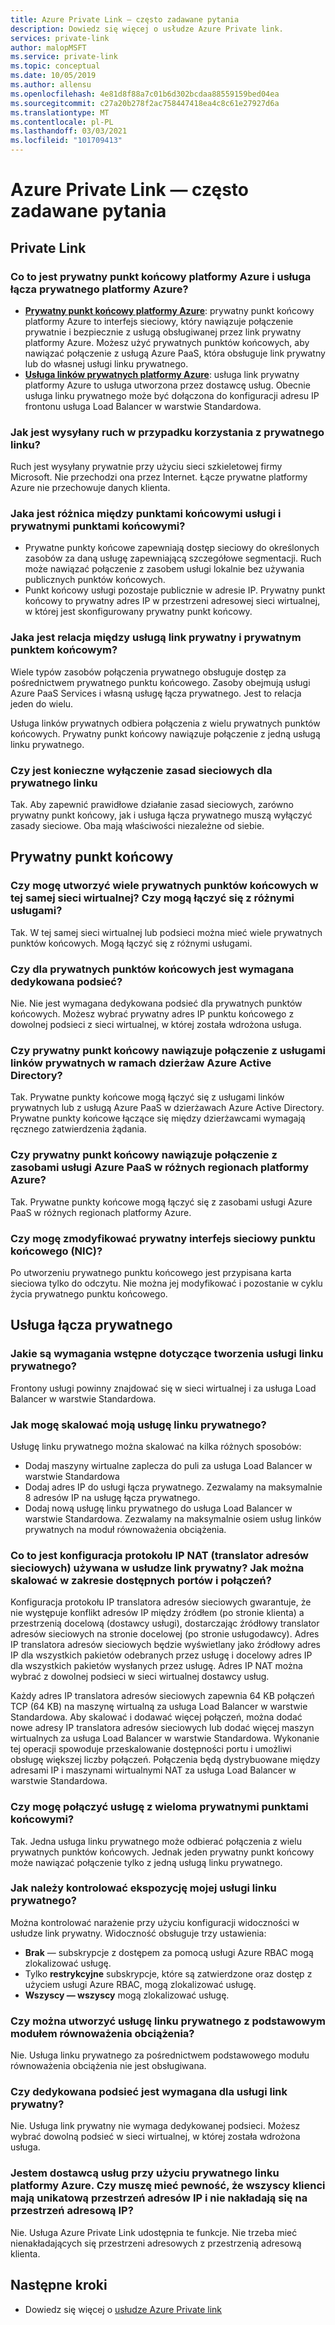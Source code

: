 ```yaml
---
title: Azure Private Link — często zadawane pytania
description: Dowiedz się więcej o usłudze Azure Private link.
services: private-link
author: malopMSFT
ms.service: private-link
ms.topic: conceptual
ms.date: 10/05/2019
ms.author: allensu
ms.openlocfilehash: 4e81d8f88a7c01b6d302bcdaa88559159bed04ea
ms.sourcegitcommit: c27a20b278f2ac758447418ea4c8c61e27927d6a
ms.translationtype: MT
ms.contentlocale: pl-PL
ms.lasthandoff: 03/03/2021
ms.locfileid: "101709413"
---
```

# <a name="azure-private-link-frequently-asked-questions-faq"></a>Azure Private Link — często zadawane pytania

## <a name="private-link"></a>Private Link

### <a name="what-is-azure-private-endpoint-and-azure-private-link-service"></a>Co to jest prywatny punkt końcowy platformy Azure i usługa łącza prywatnego platformy Azure?

- **[Prywatny punkt końcowy platformy Azure](private-endpoint-overview.md)**: prywatny punkt końcowy platformy Azure to interfejs sieciowy, który nawiązuje połączenie prywatnie i bezpiecznie z usługą obsługiwanej przez link prywatny platformy Azure. Możesz użyć prywatnych punktów końcowych, aby nawiązać połączenie z usługą Azure PaaS, która obsługuje link prywatny lub do własnej usługi linku prywatnego.
- **[Usługa linków prywatnych platformy Azure](private-link-service-overview.md)**: usługa link prywatny platformy Azure to usługa utworzona przez dostawcę usług. Obecnie usługa linku prywatnego może być dołączona do konfiguracji adresu IP frontonu usługa Load Balancer w warstwie Standardowa. 

### <a name="how-is-traffic-being-sent-when-using-private-link"></a>Jak jest wysyłany ruch w przypadku korzystania z prywatnego linku?
Ruch jest wysyłany prywatnie przy użyciu sieci szkieletowej firmy Microsoft. Nie przechodzi ona przez Internet. Łącze prywatne platformy Azure nie przechowuje danych klienta.
 
### <a name="what-is-the-difference-between-service-endpoints-and-private-endpoints"></a>Jaka jest różnica między punktami końcowymi usługi i prywatnymi punktami końcowymi?
- Prywatne punkty końcowe zapewniają dostęp sieciowy do określonych zasobów za daną usługę zapewniającą szczegółowe segmentacji. Ruch może nawiązać połączenie z zasobem usługi lokalnie bez używania publicznych punktów końcowych.
- Punkt końcowy usługi pozostaje publicznie w adresie IP.  Prywatny punkt końcowy to prywatny adres IP w przestrzeni adresowej sieci wirtualnej, w której jest skonfigurowany prywatny punkt końcowy.

### <a name="what-is-the-relationship-between-private-link-service-and-private-endpoint"></a>Jaka jest relacja między usługą link prywatny i prywatnym punktem końcowym?
Wiele typów zasobów połączenia prywatnego obsługuje dostęp za pośrednictwem prywatnego punktu końcowego. Zasoby obejmują usługi Azure PaaS Services i własną usługę łącza prywatnego. Jest to relacja jeden do wielu. 

Usługa linków prywatnych odbiera połączenia z wielu prywatnych punktów końcowych. Prywatny punkt końcowy nawiązuje połączenie z jedną usługą linku prywatnego.    

### <a name="do-i-need-to-disable-network-policies-for-private-link"></a>Czy jest konieczne wyłączenie zasad sieciowych dla prywatnego linku
Tak. Aby zapewnić prawidłowe działanie zasad sieciowych, zarówno prywatny punkt końcowy, jak i usługa łącza prywatnego muszą wyłączyć zasady sieciowe. Oba mają właściwości niezależne od siebie.

## <a name="private-endpoint"></a>Prywatny punkt końcowy 
 
### <a name="can-i-create-multiple-private-endpoints-in-same-vnet-can-they-connect-to-different-services"></a>Czy mogę utworzyć wiele prywatnych punktów końcowych w tej samej sieci wirtualnej? Czy mogą łączyć się z różnymi usługami? 
Tak. W tej samej sieci wirtualnej lub podsieci można mieć wiele prywatnych punktów końcowych. Mogą łączyć się z różnymi usługami.  
 
### <a name="do-i-require-a-dedicated-subnet-for-private-endpoints"></a>Czy dla prywatnych punktów końcowych jest wymagana dedykowana podsieć? 
Nie. Nie jest wymagana dedykowana podsieć dla prywatnych punktów końcowych. Możesz wybrać prywatny adres IP punktu końcowego z dowolnej podsieci z sieci wirtualnej, w której została wdrożona usługa.  
 
### <a name="can-a-private-endpoint-connect-to-private-link-services-across-azure-active-directory-tenants"></a>Czy prywatny punkt końcowy nawiązuje połączenie z usługami linków prywatnych w ramach dzierżaw Azure Active Directory? 
Tak. Prywatne punkty końcowe mogą łączyć się z usługami linków prywatnych lub z usługą Azure PaaS w dzierżawach Azure Active Directory. Prywatne punkty końcowe łączące się między dzierżawcami wymagają ręcznego zatwierdzenia żądania. 
 
### <a name="can-private-endpoint-connect-to-azure-paas-resources-across-azure-regions"></a>Czy prywatny punkt końcowy nawiązuje połączenie z zasobami usługi Azure PaaS w różnych regionach platformy Azure?
Tak. Prywatne punkty końcowe mogą łączyć się z zasobami usługi Azure PaaS w różnych regionach platformy Azure.

### <a name="can-i-modify-my-private-endpoint-network-interface-nic-"></a>Czy mogę zmodyfikować prywatny interfejs sieciowy punktu końcowego (NIC)?
Po utworzeniu prywatnego punktu końcowego jest przypisana karta sieciowa tylko do odczytu. Nie można jej modyfikować i pozostanie w cyklu życia prywatnego punktu końcowego.

## <a name="private-link-service"></a>Usługa łącza prywatnego
 
### <a name="what-are-the-pre-requisites-for-creating-a-private-link-service"></a>Jakie są wymagania wstępne dotyczące tworzenia usługi linku prywatnego? 
Frontony usługi powinny znajdować się w sieci wirtualnej i za usługa Load Balancer w warstwie Standardowa.
 
### <a name="how-can-i-scale-my-private-link-service"></a>Jak mogę skalować moją usługę linku prywatnego? 
Usługę linku prywatnego można skalować na kilka różnych sposobów: 
- Dodaj maszyny wirtualne zaplecza do puli za usługa Load Balancer w warstwie Standardowa 
- Dodaj adres IP do usługi łącza prywatnego. Zezwalamy na maksymalnie 8 adresów IP na usługę łącza prywatnego.  
- Dodaj nową usługę linku prywatnego do usługa Load Balancer w warstwie Standardowa. Zezwalamy na maksymalnie osiem usług linków prywatnych na moduł równoważenia obciążenia.   

### <a name="what-is-natnetwork-address-translation-ip-configuration-used-in-private-link-service-how-can-i-scale-in-terms-of-available-ports-and-connections"></a>Co to jest konfiguracja protokołu IP NAT (translator adresów sieciowych) używana w usłudze link prywatny? Jak można skalować w zakresie dostępnych portów i połączeń? 

Konfiguracja protokołu IP translatora adresów sieciowych gwarantuje, że nie występuje konflikt adresów IP między źródłem (po stronie klienta) a przestrzenią docelową (dostawcy usługi), dostarczając źródłowy translator adresów sieciowych na stronie docelowej (po stronie usługodawcy). Adres IP translatora adresów sieciowych będzie wyświetlany jako źródłowy adres IP dla wszystkich pakietów odebranych przez usługę i docelowy adres IP dla wszystkich pakietów wysłanych przez usługę.  Adres IP NAT można wybrać z dowolnej podsieci w sieci wirtualnej dostawcy usług. 

Każdy adres IP translatora adresów sieciowych zapewnia 64 KB połączeń TCP (64 KB) na maszynę wirtualną za usługa Load Balancer w warstwie Standardowa. Aby skalować i dodawać więcej połączeń, można dodać nowe adresy IP translatora adresów sieciowych lub dodać więcej maszyn wirtualnych za usługa Load Balancer w warstwie Standardowa. Wykonanie tej operacji spowoduje przeskalowanie dostępności portu i umożliwi obsługę większej liczby połączeń. Połączenia będą dystrybuowane między adresami IP i maszynami wirtualnymi NAT za usługa Load Balancer w warstwie Standardowa.

### <a name="can-i-connect-my-service-to-multiple-private-endpoints"></a>Czy mogę połączyć usługę z wieloma prywatnymi punktami końcowymi?
Tak. Jedna usługa linku prywatnego może odbierać połączenia z wielu prywatnych punktów końcowych. Jednak jeden prywatny punkt końcowy może nawiązać połączenie tylko z jedną usługą linku prywatnego.  
 
### <a name="how-should-i-control-the-exposure-of-my-private-link-service"></a>Jak należy kontrolować ekspozycję mojej usługi linku prywatnego?
Można kontrolować narażenie przy użyciu konfiguracji widoczności w usłudze link prywatny. Widoczność obsługuje trzy ustawienia:

- **Brak** — subskrypcje z dostępem za pomocą usługi Azure RBAC mogą zlokalizować usługę. 
- Tylko **restrykcyjne** subskrypcje, które są zatwierdzone oraz dostęp z użyciem usługi Azure RBAC, mogą zlokalizować usługę. 
- **Wszyscy — wszyscy** mogą zlokalizować usługę. 
 
### <a name="can-i-create-a-private-link-service-with-basic-load-balancer"></a>Czy można utworzyć usługę linku prywatnego z podstawowym modułem równoważenia obciążenia? 
Nie. Usługa linku prywatnego za pośrednictwem podstawowego modułu równoważenia obciążenia nie jest obsługiwana.
 
### <a name="is-a-dedicated-subnet-required-for-private-link-service"></a>Czy dedykowana podsieć jest wymagana dla usługi link prywatny? 
Nie. Usługa link prywatny nie wymaga dedykowanej podsieci. Możesz wybrać dowolną podsieć w sieci wirtualnej, w której została wdrożona usługa.   

### <a name="im-a-service-provider-using-azure-private-link-do-i-need-to-make-sure-all-my-customers-have-unique-ip-space-and-dont-overlap-with-my-ip-space"></a>Jestem dostawcą usług przy użyciu prywatnego linku platformy Azure. Czy muszę mieć pewność, że wszyscy klienci mają unikatową przestrzeń adresów IP i nie nakładają się na przestrzeń adresową IP? 
Nie. Usługa Azure Private Link udostępnia te funkcje. Nie trzeba mieć nienakładających się przestrzeni adresowych z przestrzenią adresową klienta. 

##  <a name="next-steps"></a>Następne kroki

- Dowiedz się więcej o [usłudze Azure Private link](private-link-overview.md)

